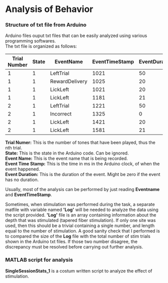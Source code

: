 # Analysis of Behavior
### Structure of txt file from Arduino
Arduino files ouput txt files that can be easily analyzed using various programming softwares.  
The txt file is organized as follows:

| Trial Number  | State        | EventName | EventTimeStamp | EventDuration |
| ------------- | ------------- | -- | -- | -- |
| 1  | 1  | LeftTrial | 1021 |50|
| 1  | 1  | RewardDelivery | 1025 |20|
| 1  | 1  | LickLeft | 1021 |20|
| 1  | 1  | LickLeft | 1181 |21|
| 2  | 1  | LeftTrial | 1221 |50|
| 2  | 1  | Incorrect | 1325 |0|
| 2  | 1  | LickLeft | 1421 |20|
| 2  | 1  | LickLeft | 1581 |21|

**Trial Numer:** This is the number of tones that have been played, thus the nth trial.  
**State:** This is the state in the Arduino code. Can be ignored.  
**Event Name:** This is the event name that is being recorded.  
**Event Time Stamp:** This is the time in ms in the Arduino clock, of when the event happened.  
**Event Duration:** This is the duration of the event. Might be zero if the event has no duration.  
  
Usually, most of the analysis can be performed by just reading **Eventname** and **EventTimeStamp**.

Sometimes, when stimulation was performed during the task, a separate matfile with variable named **'Log'** will be needed to analyze the data using the script provided. **'Log'** file is an array containing information about the depth that was stimulated (tapered fiber stimulation). If only one site was used, then this should be a trivial containing a single number, and length equal to the number of stimulation. A good sanity check that I performed is to compared the size of the **Log** file with the total number of stim trials shown in the Arduino txt files. If those two number disagree, the discrepancy must be resolved before carrying out further analysis. 

### MATLAB script for analysis
**SingleSessionStats_1** is a costum written script to analyze the effect of stimulation.

